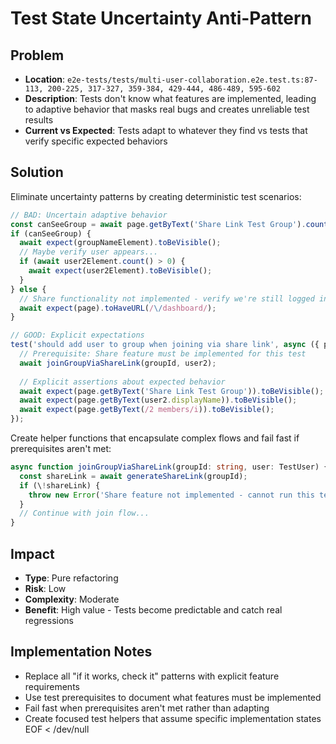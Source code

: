# Test State Uncertainty Anti-Pattern

## Problem
- **Location**: `e2e-tests/tests/multi-user-collaboration.e2e.test.ts:87-113, 200-225, 317-327, 359-384, 429-444, 486-489, 595-602`
- **Description**: Tests don't know what features are implemented, leading to adaptive behavior that masks real bugs and creates unreliable test results
- **Current vs Expected**: Tests adapt to whatever they find vs tests that verify specific expected behaviors

## Solution
Eliminate uncertainty patterns by creating deterministic test scenarios:

```typescript
// BAD: Uncertain adaptive behavior
const canSeeGroup = await page.getByText('Share Link Test Group').count() > 0;
if (canSeeGroup) {
  await expect(groupNameElement).toBeVisible();
  // Maybe verify user appears...
  if (await user2Element.count() > 0) {
    await expect(user2Element).toBeVisible();
  }
} else {
  // Share functionality not implemented - verify we're still logged in
  await expect(page).toHaveURL(/\/dashboard/);
}

// GOOD: Explicit expectations
test('should add user to group when joining via share link', async ({ page }) => {
  // Prerequisite: Share feature must be implemented for this test
  await joinGroupViaShareLink(groupId, user2);
  
  // Explicit assertions about expected behavior
  await expect(page.getByText('Share Link Test Group')).toBeVisible();
  await expect(page.getByText(user2.displayName)).toBeVisible();
  await expect(page.getByText(/2 members/i)).toBeVisible();
});
```

Create helper functions that encapsulate complex flows and fail fast if prerequisites aren't met:

```typescript
async function joinGroupViaShareLink(groupId: string, user: TestUser) {
  const shareLink = await generateShareLink(groupId);
  if (\!shareLink) {
    throw new Error('Share feature not implemented - cannot run this test');
  }
  // Continue with join flow...
}
```

## Impact
- **Type**: Pure refactoring
- **Risk**: Low  
- **Complexity**: Moderate
- **Benefit**: High value - Tests become predictable and catch real regressions

## Implementation Notes
- Replace all "if it works, check it" patterns with explicit feature requirements
- Use test prerequisites to document what features must be implemented
- Fail fast when prerequisites aren't met rather than adapting
- Create focused test helpers that assume specific implementation states
EOF < /dev/null